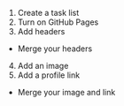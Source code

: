 1. Create a task list
2. Turn on GitHub Pages
3. Add headers
  - Merge your headers
4. Add an image
5. Add a profile link
  - Merge your image and link
